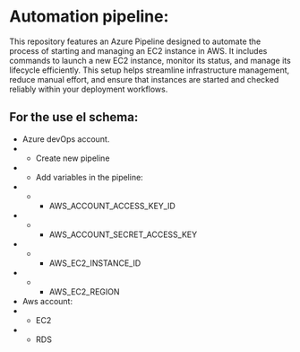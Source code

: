 # Automation pipeline:
This repository features an Azure Pipeline designed to automate the process of starting and managing an EC2 instance in AWS. It includes commands to launch a new EC2 instance, monitor its status, and manage its lifecycle efficiently. This setup helps streamline infrastructure management, reduce manual effort, and ensure that instances are started and checked reliably within your deployment workflows.

## For the use el schema:
* Azure devOps account.
* * Create new pipeline
* * Add variables in the pipeline:
* * * AWS_ACCOUNT_ACCESS_KEY_ID
* * * AWS_ACCOUNT_SECRET_ACCESS_KEY
* * * AWS_EC2_INSTANCE_ID
* * * AWS_EC2_REGION
* Aws account:
* * EC2
* * RDS



